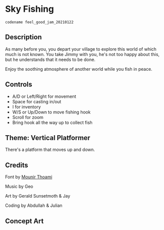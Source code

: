 # Sky Fishing
`codename feel_good_jam_20210122`

## Description

As many before you, you depart your village to explore this world of which much is not known. You take Jimmy with you, he's not too happy about this, but he understands that it needs to be done.

Enjoy the soothing atmosphere of another world while you fish in peace.

## Controls

- A/D or Left/Right for movement
- Space for casting in/out
- I for inventory
- W/S or Up/Down to move fishing hook
- Scroll for zoom
- Bring hook all the way up to collect fish

## Theme: Vertical Platformer

There's a platform that moves up and down.

## Credits

Font by [Mounir Thoami](https://mounirtohami.itch.io/minimalpixel-font)

Music by Geo

Art by Gerald Sunsetmoth & Jay

Coding by Abdullah & Julian

## Concept Art
